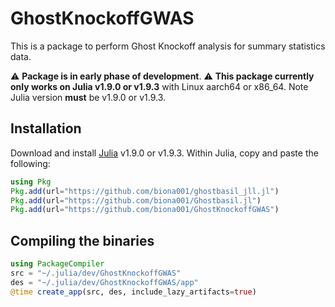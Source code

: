 # GhostKnockoffGWAS

This is a package to perform Ghost Knockoff analysis for summary statistics data. 

:warning: **Package is in early phase of development**. 
:warning: **This package currently only works on Julia v1.9.0 or v1.9.3** with Linux aarch64 or x86_64. Note Julia version **must** be v1.9.0 or v1.9.3. 

## Installation

Download and install [Julia](https://julialang.org/downloads/) v1.9.0 or v1.9.3. Within Julia, copy and paste the following: 
```julia
using Pkg
Pkg.add(url="https://github.com/biona001/ghostbasil_jll.jl")
Pkg.add(url="https://github.com/biona001/Ghostbasil.jl")
Pkg.add(url="https://github.com/biona001/GhostKnockoffGWAS")
```

## Compiling the binaries

```julia
using PackageCompiler
src = "~/.julia/dev/GhostKnockoffGWAS"
des = "~/.julia/dev/GhostKnockoffGWAS/app"
@time create_app(src, des, include_lazy_artifacts=true)
```